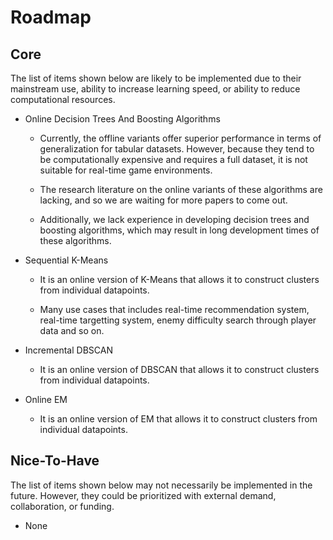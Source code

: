 # Roadmap

## Core

The list of items shown below are likely to be implemented due to their mainstream use, ability to increase learning speed, or ability to reduce computational resources.

* Online Decision Trees And Boosting Algorithms

  * Currently, the offline variants offer superior performance in terms of generalization for tabular datasets. However, because they tend to be computationally expensive and requires a full dataset, it is not suitable for real-time game environments.

  * The research literature on the online variants of these algorithms are lacking, and so we are waiting for more papers to come out.

  * Additionally, we lack experience in developing decision trees and boosting algorithms, which may result in long development times of these algorithms.

* Sequential K-Means

  * It is an online version of K-Means that allows it to construct clusters from individual datapoints.

  * Many use cases that includes real-time recommendation system, real-time targetting system, enemy difficulty search through player data and so on.

* Incremental DBSCAN

   * It is an online version of DBSCAN that allows it to construct clusters from individual datapoints.

* Online EM

   * It is an online version of EM that allows it to construct clusters from individual datapoints.

## Nice-To-Have

The list of items shown below may not necessarily be implemented in the future. However, they could be prioritized with external demand, collaboration, or funding.

* None
